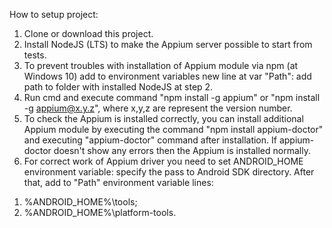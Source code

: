 How to setup project:

1. Clone or download this project.
2. Install NodeJS (LTS) to make the Appium server possible to start from tests.
3. To prevent troubles with installation of Appium module via npm (at Windows 10) add to environment variables new line at var "Path": add path to folder with installed NodeJS at step 2.
4. Run cmd and execute command "npm install -g appium" or "npm install -g appium@x.y.z", where x,y,z are represent the version number. 
5. To check the Appium is installed correctly, you can install additional Appium module by executing the command "npm install appium-doctor" and executing "appium-doctor" command after installation. If appium-doctor doesn't show any errors then the Appium is installed normally.
6. For correct work of Appium driver you need to set ANDROID_HOME environment variable: specify the pass to Android SDK directory. After that, add to "Path" environment variable lines: 
  1) %ANDROID_HOME%\tools; 
  2) %ANDROID_HOME%\platform-tools.
